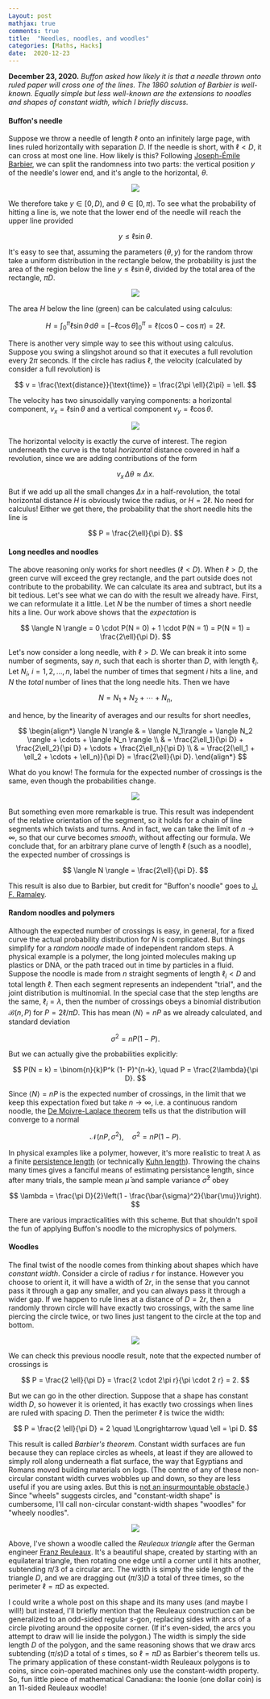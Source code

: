 ```yaml
---
Layout: post
mathjax: true
comments: true
title:  "Needles, noodles, and woodles"
categories: [Maths, Hacks]
date:  2020-12-23
---
```


**December 23, 2020.** *Buffon asked how likely it is that a needle
  thrown onto ruled paper will cross one of the lines. The 1860
  solution of Barbier is well-known. Equally simple but less
  well-known are the extensions to noodles and shapes of constant
  width, which I briefly discuss.*

#### Buffon's needle

Suppose we throw a needle of length $\ell$ onto an infinitely large
page, with lines ruled horizontally with separation $D$.
If the needle is short, with $\ell < D$, it can cross at most one
line.
How likely is this?
Following
[Joseph-Émile Barbier](https://en.wikipedia.org/wiki/Joseph-%C3%89mile_Barbier),
we can split the randomness into two parts: the vertical position $y$ of the
needle's lower end, and it's angle to the horizontal, $\theta$.

<figure>
    <div style="text-align:center"><img src
    ="/images/posts/buffon1.png"/>
	</div>
	</figure>

We therefore take $y \in [0, D)$, and $\theta \in [0, \pi)$.
To see what the probability of hitting a line is, we note that the lower end of the needle will reach the upper line provided

$$
y \leq \ell \sin \theta.
$$

It's easy to see that, assuming the parameters $(\theta, y)$ for the random throw take a uniform distribution in the rectangle below, the probability is just the area of the region
below the line $y \leq \ell \sin \theta$, divided by the total area of the rectangle, $\pi D$.

<figure>
    <div style="text-align:center"><img src
    ="/images/posts/buffon2.png"/>
	</div>
	</figure>

The area $H$ below the line (green) can be calculated using calculus:

$$
H = \int_0^{\pi} \ell \sin \theta \, \text{d}\theta = \left[-\ell \cos\theta\right]^\pi_0
= \ell (\cos 0 - \cos \pi) = 2\ell.
$$

There is another very simple way to see this without using calculus.
Suppose you swing a slingshot around so that it executes a full revolution
every $2\pi$ seconds.
If the circle has radius $\ell$, the velocity (calculated by consider
a full revolution) is

$$
v = \frac{\text{distance}}{\text{time}} = \frac{2\pi \ell}{2\pi} = \ell.
$$

The velocity has two sinusoidally varying components: a horizontal
component, $v_x = \ell \sin \theta$ and a vertical component $v_y =
\ell \cos \theta$.

<figure>
    <div style="text-align:center"><img src
    ="/images/posts/buffon3.png"/>
	</div>
	</figure>

The horizontal velocity is exactly the curve of interest. The region
underneath the curve is the total *horizontal* distance covered in
half a revolution, since we are adding contributions of the form

$$
v_x \, \Delta \theta \approx \Delta x.
$$

But if we add up all the small changes $\Delta x$ in a
half-revolution, the total horizontal distance $H$ is obviously twice the
radius, or $H = 2\ell$. No need for calculus!
Either we get there, the probability that the short needle hits the
line is

$$
P = \frac{2\ell}{\pi D}.
$$

#### Long needles and noodles

The above reasoning only works for short needles ($\ell < D$).
When $\ell > D$, the green curve will exceed the grey rectangle, and
the part outside does not contribute to the probability.
We can calculate its area and subtract, but its a bit tedious.
Let's see what we can do with the result we already have.
First, we can reformulate it a little.
Let $N$ be the number of times a short needle hits a line.
Our work above shows that the *expectation* is

$$
\langle N \rangle = 0 \cdot P(N = 0) + 1 \cdot P(N = 1) = P(N = 1) = \frac{2\ell}{\pi D}.
$$

Let's now consider a long needle, with $\ell > D$.
We can break it into some number of segments, say $n$, such that each is
shorter than $D$, with length $\ell_i$.
Let $N_i$, $i = 1, 2, \ldots, n$, label the number of times that
segment $i$ hits a line, and $N$ the *total* number of lines that the
long needle hits.
Then we have

$$
N = N_1 + N_2 + \cdots + N_n,
$$

and hence, by the linearity of averages and our results for short
needles,

$$
\begin{align*}
\langle N \rangle & = \langle N_1\rangle + \langle N_2 \rangle +
\cdots + \langle N_n \rangle \\
& = \frac{2\ell_1}{\pi D} + \frac{2\ell_2}{\pi D} + \cdots +
\frac{2\ell_n}{\pi D} \\
& = \frac{2(\ell_1 + \ell_2 + \cdots + \ell_n)}{\pi D} =
\frac{2\ell}{\pi D}.
\end{align*}
$$

What do you know! The formula for the expected number of
crossings is the same, even though the probabilities change.

<figure>
    <div style="text-align:center"><img src
    ="/images/posts/buffon4.png"/>
	</div>
	</figure>

But something even more remarkable is true.
This result was independent of the relative orientation of the
segment, so it holds for a chain of line segments which twists and
turns.
And in fact, we can take the limit of $n \to \infty$, so that our
curve becomes *smooth*, without affecting our formula.
We conclude that, for an arbitrary plane curve of length $\ell$ (such
as a noodle), the expected number of crossings is

$$
\langle N \rangle = \frac{2\ell}{\pi D}.
$$

This result is also due to Barbier, but credit for "Buffon's noodle"
goes to [J. F. Ramaley](http://web1.sph.emory.edu/users/hwu30/teaching/statcomp/papers/ramaley.Buffon.69.pdf).

#### Random noodles and polymers

Although the expected number of crossings is easy, in general, for a
fixed curve the actual probability distribution for $N$ is complicated.
But things simplify for a *random noodle* made of independent random
steps.
A physical example is a polymer, the long jointed molecules making up
plastics or DNA, or the path traced out in time by particles in a fluid.
Suppose the noodle is made from $n$ straight segments of length
$\ell_i < D$ and total length $\ell$.
Then each segment represents an independent "trial", and the joint
distribution is multinomial.
In the special case that the step lengths are the same, $\ell_i =
\lambda$, then the number of crossings obeys a binomial distribution
$\mathcal{B}(n, P)$ for $P = 2\ell/\pi D$.
This has mean $\langle N\rangle = nP$ as we already calculated, and
standard deviation

$$
\sigma^2 = n P (1 - P).
$$

But we can actually give the probabilities explicitly:

$$
P(N = k) = \binom{n}{k}P^k (1- P)^{n-k}, \quad P = \frac{2\lambda}{\pi
D}.
$$

Since $\langle N\rangle = nP$ is the expected number of crossings, in
the limit that we keep this expectation fixed but take $n \to \infty$,
i.e. a continuous random noodle, the
[De Moivre-Laplace theorem](https://en.wikipedia.org/wiki/De_Moivre%E2%80%93Laplace_theorem)
tells us that the distribution will converge to a normal

$$
\mathcal{N}(nP, \sigma^2), \quad \sigma^2 = nP(1-P).
$$

In physical examples like a polymer, however, it's more realistic to
treat $\lambda$ as a finite
[persistence length](https://en.wikipedia.org/wiki/Persistence_length)
(or technically
[Kuhn length](https://en.wikipedia.org/wiki/Kuhn_length)).
Throwing the chains many times gives a fanciful means of estimating
persistance length, since after many trials, the sample mean
$\bar{\mu}$ and sample variance $\bar{\sigma}^2$ obey

$$
\lambda = \frac{\pi D}{2}\left(1 - \frac{\bar{\sigma}^2}{\bar{\mu}}\right).
$$

There are various impracticalities with this scheme. But that
shouldn't spoil the fun of applying Buffon's noodle to the
microphysics of polymers.

#### Woodles

The final twist of the noodle comes from thinking about shapes which
have *constant width*.
Consider a circle of radius $r$ for instance.
However you choose to orient it, it will have a width of $2r$, in the
sense that you cannot pass it through a gap any smaller, and you can
always pass it through a wider gap.
If we happen to rule lines at a distance of $D = 2r$, then a randomly
thrown circle will have exactly two crossings, with the same line
piercing the circle twice, or two lines just tangent to the circle at
the top and bottom.

<figure>
    <div style="text-align:center"><img src
    ="/images/posts/buffon5.png"/>
	</div>
	</figure>

We can check this previous noodle result, note that the expected
number of crossings is

$$
P = \frac{2 \ell}{\pi D} = \frac{2 \cdot 2\pi r}{\pi \cdot 2 r} = 2.
$$

But we can go in the other direction.
Suppose that a shape has constant width $D$, so however it is
oriented, it has exactly two crossings when lines are ruled with
spacing $D$.
Then the perimeter $\ell$ is twice the width:

$$
P = \frac{2 \ell}{\pi D} = 2 \quad \Longrightarrow \quad \ell = \pi D.
$$

This result is called *Barbier's theorem*.
Constant width surfaces are fun because they can replace circles as
wheels, at least if they are allowed to simply roll along underneath a
flat surface, the way that Egyptians and Romans moved building
materials on logs.
(The centre of any of these non-circular constant width curves wobbles
up and down, so they are less useful if you are using axles. But this is
[not an insurmountable obstacle](https://io9.gizmodo.com/inventor-creates-a-math-infused-bicycle-with-seriously-1640798248#!).)
Since "wheels" suggests circles, and "constant-width shape" is
cumbersome, I'll call non-circular constant-width shapes "woodles" for
"wheely noodles".

<figure>
    <div style="text-align:center"><img src
    ="/images/posts/buffon6.png"/>
	</div>
	</figure>

Above, I've shown a woodle called the *Reuleaux
triangle* after the German engineer
[Franz Reuleaux](https://en.wikipedia.org/wiki/Franz_Reuleaux).
It's a beautiful shape, created by starting with an equilateral
triangle, then rotating one edge until a corner until it hits another,
subtending $\pi/3$ of a circular arc.
The width is simply the side length of the triangle $D$, and we are
dragging out $(\pi/3) D$ a total of three times, so the perimeter
$\ell = \pi D$ as expected.

I could write a whole post on this shape and its many uses (and maybe
I will!) but instead, I'll briefly mention that the
Reuleaux construction can be generalized to an odd-sided regular
$s$-gon, replacing sides with arcs of a circle pivoting around the
opposite corner.
(If it's even-sided, the arcs you attempt to draw will lie inside the
polygon.)
The width is simply the side length $D$ of the
polygon, and the same reasoning shows that we draw arcs subtending
$(\pi/s)D$ a total of $s$ times, so $\ell = \pi D$ as Barbier's
theorem tells us.
The primary application of these constant-width Reuleaux polygons is
to coins, since coin-operated machines only use the constant-width
property.
So, fun little piece of mathematical Canadiana: the loonie (one dollar
coin) is an 11-sided Reuleaux woodle!
